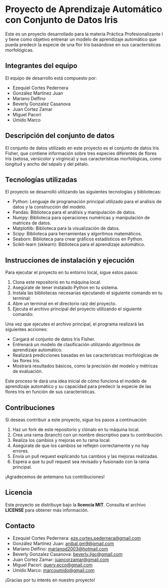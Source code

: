# Proyecto de Aprendizaje Automático con Conjunto de Datos Iris

Este es un proyecto desarrollado para la materia Práctica Profesionalizante I y tiene como objetivo entrenar un modelo de aprendizaje automático que pueda predecir la especie de una flor Iris basándose en sus características morfológicas.

## Integrantes del equipo

El equipo de desarrollo está compuesto por:

- Ezequiel Cortes Pedernera
- González Martínez Juan 
- Mariano Delfino
- Beverly Gonzalez Casanova
- Juan Cortez Zamar 
- Miguel Pacori
- Umido Marco

## Descripción del conjunto de datos

El conjunto de datos utilizado en este proyecto es el conjunto de datos Iris Fisher, que contiene información sobre tres especies diferentes de flores Iris (setosa, versicolor y virginica) y sus características morfológicas, como longitud y ancho del sépalo y del pétalo.

## Tecnologías utilizadas

El proyecto se desarrolló utilizando las siguientes tecnologías y bibliotecas:

- Python: Lenguaje de programación principal utilizado para el análisis de datos y la construcción del modelo.
- Pandas: Biblioteca para el análisis y manipulación de datos.
- Numpy: Biblioteca para operaciones numéricas y manipulación de matrices de datos.
- Matplotlib: Biblioteca para la visualización de datos.
- Scipy: Biblioteca para herramientas y algoritmos matemáticos.
- Seaborn: Biblioteca para crear gráficos estadísticos en Python.
- Scikit-learn (sklearn): Biblioteca para el aprendizaje automático.

## Instrucciones de instalación y ejecución

Para ejecutar el proyecto en tu entorno local, sigue estos pasos:

1. Clona este repositorio en tu máquina local.
2. Asegúrate de tener instalado Python en tu sistema.
3. Instala las bibliotecas necesarias ejecutando el siguiente comando en tu terminal:
4. Abre un terminal en el directorio raíz del proyecto.
5. Ejecuta el archivo principal del proyecto utilizando el siguiente comando:


Una vez que ejecutes el archivo principal, el programa realizará las siguientes acciones:

- Cargará el conjunto de datos Iris Fisher.
- Entrenará un modelo de clasificación utilizando algoritmos de aprendizaje automático.
- Realizará predicciones basadas en las características morfológicas de las flores Iris.
- Mostrará resultados básicos, como la precisión del modelo y métricas de evaluación.

Este proceso te dará una idea inicial de cómo funciona el modelo de aprendizaje automático y su capacidad para predecir la especie de las flores Iris en función de sus características.

## Contribuciones

Si deseas contribuir a este proyecto, sigue los pasos a continuación:

1. Haz un fork de este repositorio y clónalo en tu máquina local.
2. Crea una rama (branch) con un nombre descriptivo para tu contribución.
3. Realiza los cambios y mejoras en tu rama local.
4. Asegúrate de que los cambios se reflejen correctamente y no hay errores.
5. Envía un pull request explicando tus cambios y las mejoras realizadas.
6. Espera a que tu pull request sea revisado y fusionado con la rama principal.

¡Agradecemos de antemano tus contribuciones!

## Licencia

Este proyecto se distribuye bajo la **licencia MIT**. Consulta el archivo **LICENSE** para obtener más información.

## Contacto

- Ezequiel Cortes Pedernera: eze.cortes.pedernera@gmail.com
- González Martínez Juan: anibal.gm9@gmail.com
- Mariano Delfino: marianod2003@hotmail.com
- Beverly Gonzalez Casanova: beverly.jlgc@gmail.com
- Juan Cortez Zamar: juancorzamar@gmail.com
- Miguel Pacori: query.ecco@gmail.com
- Umido Marco: marcoumido@gmail.com

¡Gracias por tu interés en nuestro proyecto!
